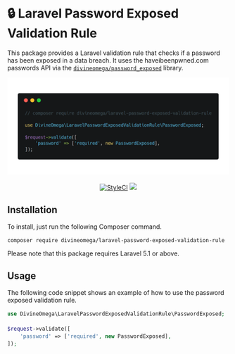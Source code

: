 # 🔒 Laravel Password Exposed Validation Rule

This package provides a Laravel validation rule that checks if a password has been exposed in a data breach. It uses the haveibeenpwned.com passwords API via the [`divineomega/password_exposed`](https://github.com/DivineOmega/password_exposed) library.

<p align="center">
    <img src="assets/images/laravel-password-exposed.png">
</p>

<p align="center">
    <a href="https://styleci.io/repos/131214375"><img src="https://styleci.io/repos/131214375/shield?branch=master" alt="StyleCI"></a>
    <img src="https://img.shields.io/packagist/dt/divineomega/laravel-password-exposed-validation-rule.svg"/>
</p>

## Installation

To install, just run the following Composer command.

```
composer require divineomega/laravel-password-exposed-validation-rule
```

Please note that this package requires Laravel 5.1 or above.

## Usage

The following code snippet shows an example of how to use the password exposed validation rule.

```php
use DivineOmega\LaravelPasswordExposedValidationRule\PasswordExposed;

$request->validate([
    'password' => ['required', new PasswordExposed],
]);
```
